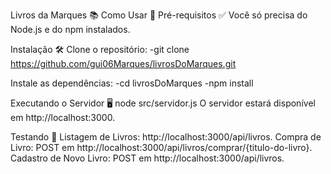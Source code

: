 Livros da Marques 📚
Como Usar 🚀
Pré-requisitos ✅
Você só precisa do Node.js e do npm instalados.

Instalação 🛠️
Clone o repositório:
-git clone https://github.com/gui06Marques/livrosDoMarques.git

Instale as dependências:
-cd livrosDoMarques
-npm install

Executando o Servidor 🖥️
node src/servidor.js
O servidor estará disponível em http://localhost:3000.

Testando 🧪
Listagem de Livros: http://localhost:3000/api/livros.
Compra de Livro: POST em http://localhost:3000/api/livros/comprar/{titulo-do-livro}.
Cadastro de Novo Livro: POST em http://localhost:3000/api/livros.
